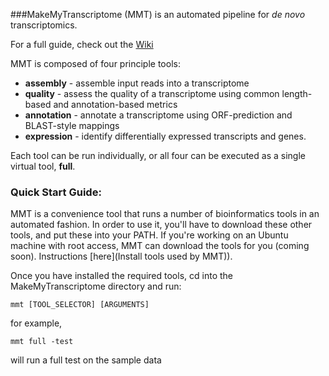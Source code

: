 ###MakeMyTranscriptome (MMT) is an automated pipeline for *de novo* transcriptomics.

For a full guide, check out the [Wiki](http://github.com/bluegenes/makeMyTranscriptome/wiki)



MMT is composed of four principle tools: 
- **assembly** - assemble input reads into a transcriptome
- **quality** - assess the quality of a transcriptome using common length-based and annotation-based metrics
- **annotation** - annotate a transcriptome using ORF-prediction and BLAST-style mappings
- **expression**  - identify differentially expressed transcripts and genes. 

Each tool can be run individually, or all four can be executed as a single virtual tool, **full**.


### Quick Start Guide:

MMT is a convenience tool that runs a number of bioinformatics tools in an automated fashion. In order to use it, you'll have to download these other tools, and put these into your PATH. If you're working on an Ubuntu machine with root access, MMT can download the tools for you (coming soon). Instructions [here](Install tools used by MMT)).

Once you have installed the required tools, cd into the MakeMyTranscriptome directory and run:
```
mmt [TOOL_SELECTOR] [ARGUMENTS]  
``` 
for example,
```
mmt full -test
```
will run a full test on the sample data
